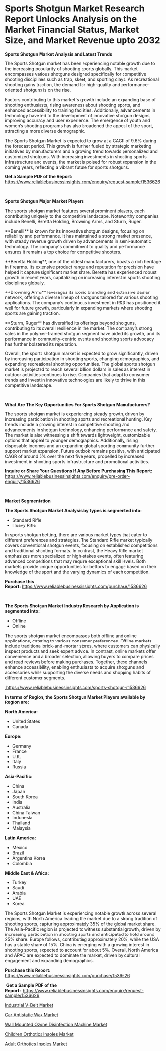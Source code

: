 <p><h1>Sports Shotgun Market Research Report Unlocks Analysis on the Market Financial Status, Market Size, and Market Revenue upto 2032</h1></p><p><strong>Sports Shotgun Market Analysis and Latest Trends</strong></p>
<p><p>The Sports Shotgun market has been experiencing notable growth due to the increasing popularity of shooting sports globally. This market encompasses various shotguns designed specifically for competitive shooting disciplines such as trap, skeet, and sporting clays. As recreational shooting gains traction, the demand for high-quality and performance-oriented shotguns is on the rise.</p><p>Factors contributing to this market's growth include an expanding base of shooting enthusiasts, rising awareness about shooting sports, and enhanced accessibility to training facilities. Additionally, advancements in technology have led to the development of innovative shotgun designs, improving accuracy and user experience. The emergence of youth and women’s shooting programs has also broadened the appeal of the sport, attracting a more diverse demographic.</p><p>The Sports Shotgun Market is expected to grow at a CAGR of 9.6% during the forecast period. This growth is further fueled by strategic marketing initiatives by manufacturers and a growing trend towards personalized and customized shotguns. With increasing investments in shooting sports infrastructure and events, the market is poised for robust expansion in the coming years, reflecting a vibrant future for sports shotguns.</p></p>
<p><strong>Get a Sample PDF of the Report:&nbsp;</strong> <a href="https://www.reliablebusinessinsights.com/enquiry/request-sample/1536626?utm_campaign=950&utm_medium=2&utm_source=Github&utm_content=ia&utm_term=05042025&utm_id=sports-shotgun">https://www.reliablebusinessinsights.com/enquiry/request-sample/1536626</a></p>
<p>&nbsp;</p>
<p><strong>Sports Shotgun Major Market Players</strong></p>
<p><p>The sports shotgun market features several prominent players, each contributing uniquely to the competitive landscape. Noteworthy companies include Benelli, Beretta Holding, Browning Arms, and Sturm, Ruger.</p><p>**Benelli** is known for its innovative shotgun designs, focusing on reliability and performance. It has maintained a strong market presence, with steady revenue growth driven by advancements in semi-automatic technology. The company's commitment to quality and performance ensures it remains a top choice for competitive shooters.</p><p>**Beretta Holding**, one of the oldest manufacturers, boasts a rich heritage in firearms. Its extensive product range and reputation for precision have helped it capture significant market share. Beretta has experienced robust growth in recent years, capitalizing on increasing interest in sports shooting disciplines globally.</p><p>**Browning Arms** leverages its iconic branding and extensive dealer network, offering a diverse lineup of shotguns tailored for various shooting applications. The company’s continuous investment in R&D has positioned it well for future growth, particularly in expanding markets where shooting sports are gaining traction.</p><p>**Sturm, Ruger** has diversified its offerings beyond shotguns, contributing to its overall resilience in the market. The company’s strong sales in the polymer-framed shotgun segment have aided its growth, and its performance in community-centric events and shooting sports advocacy has further bolstered its reputation.</p><p>Overall, the sports shotgun market is expected to grow significantly, driven by increasing participation in shooting sports, changing demographics, and expanding recreational shooting opportunities. The global sports shotgun market is projected to reach several billion dollars in sales as interest in outdoor activities continues to rise. Companies that adapt to consumer trends and invest in innovative technologies are likely to thrive in this competitive landscape.</p></p>
<p>&nbsp;</p>
<p><strong>What Are The Key Opportunities For Sports Shotgun Manufacturers?</strong></p>
<p><p>The sports shotgun market is experiencing steady growth, driven by increasing participation in shooting sports and recreational hunting. Key trends include a growing interest in competitive shooting and advancements in shotgun technology, enhancing performance and safety. The market is also witnessing a shift towards lightweight, customizable options that appeal to younger demographics. Additionally, rising disposable incomes and an expanding global sporting community further support market expansion. Future outlook remains positive, with anticipated CAGR of around 5% over the next five years, propelled by increased investment in shooting sports infrastructure and promotional activities.</p></p>
<p><strong>Inquire or Share Your Questions If Any Before Purchasing This Report:</strong> <a href="https://www.reliablebusinessinsights.com/enquiry/pre-order-enquiry/1536626?utm_campaign=950&utm_medium=2&utm_source=Github&utm_content=ia&utm_term=05042025&utm_id=sports-shotgun">https://www.reliablebusinessinsights.com/enquiry/pre-order-enquiry/1536626</a></p>
<p>&nbsp;</p>
<p><strong>Market Segmentation</strong></p>
<p><strong>The Sports Shotgun Market Analysis by types is segmented into:</strong></p>
<p><ul><li>Standard Rifle</li><li>Heavy Rifle</li></ul></p>
<p><p>In sports shotgun betting, there are various market types that cater to different preferences and strategies. The Standard Rifle market typically covers conventional shotgun events, focusing on established competitions and traditional shooting formats. In contrast, the Heavy Rifle market emphasizes more specialized or high-stakes events, often featuring advanced competitions that may require exceptional skill levels. Both markets provide unique opportunities for bettors to engage based on their knowledge of the sport and the varying dynamics of each competition.</p></p>
<p><strong>Purchase this Report:&nbsp;</strong><a href="https://www.reliablebusinessinsights.com/purchase/1536626?utm_campaign=950&utm_medium=2&utm_source=Github&utm_content=ia&utm_term=05042025&utm_id=sports-shotgun">https://www.reliablebusinessinsights.com/purchase/1536626</a></p>
<p>&nbsp;</p>
<p><strong>The Sports Shotgun Market Industry Research by Application is segmented into:</strong></p>
<p><ul><li>Offline</li><li>Online</li></ul></p>
<p><p>The sports shotgun market encompasses both offline and online applications, catering to various consumer preferences. Offline markets include traditional brick-and-mortar stores, where customers can physically inspect products and seek expert advice. In contrast, online markets offer convenience and a broader selection, allowing buyers to compare prices and read reviews before making purchases. Together, these channels enhance accessibility, enabling enthusiasts to acquire shotguns and accessories while supporting the diverse needs and shopping habits of different customer segments.</p></p>
<p><a href="https://www.reliablebusinessinsights.com/sports-shotgun-r1536626?utm_campaign=950&utm_medium=2&utm_source=Github&utm_content=ia&utm_term=05042025&utm_id=sports-shotgun">&nbsp;https://www.reliablebusinessinsights.com/sports-shotgun-r1536626</a></p>
<p><strong>In terms of Region, the Sports Shotgun Market Players available by Region are:</strong></p>
<p>
    <p> <strong> North America: </strong>
        <ul>
            <li>United States</li>
            <li>Canada</li>
        </ul>
        </p> 
    <p> <strong> Europe: </strong>
        <ul>
            <li>Germany</li>
            <li>France</li>
            <li>U.K.</li>
            <li>Italy</li>
            <li>Russia</li>
        </ul>
        </p> 
    <p> <strong> Asia-Pacific: </strong>
        <ul>
            <li>China</li>
            <li>Japan</li>
            <li>South Korea</li>
            <li>India</li>
            <li>Australia</li>
            <li>China Taiwan</li>
            <li>Indonesia</li>
            <li>Thailand</li>
            <li>Malaysia</li>
        </ul>
        </p> 
    <p> <strong> Latin America: </strong>
        <ul>
            <li>Mexico</li>
            <li>Brazil</li>
            <li>Argentina Korea</li>
            <li>Colombia</li>
        </ul>
        </p> 
    <p> <strong> Middle East & Africa: </strong>
        <ul>
            <li>Turkey</li>
            <li>Saudi</li>
            <li>Arabia</li>
            <li>UAE</li>
            <li>Korea</li>
        </ul>
    </p>
    </p>
<p><p>The Sports Shotgun Market is experiencing notable growth across several regions, with North America leading the market due to a strong tradition of shooting sports, capturing approximately 35% of the global market share. The Asia-Pacific region is projected to witness substantial growth, driven by increasing participation in shooting sports and anticipated to hold around 25% share. Europe follows, contributing approximately 20%, while the USA has a stable share of 15%. China is emerging with a growing interest in shooting sports, expected to account for about 5%. Overall, North America and APAC are expected to dominate the market, driven by cultural engagement and expanding demographics.</p></p>
<p><strong>Purchase this Report: </strong><a href="https://www.reliablebusinessinsights.com/purchase/1536626?utm_campaign=950&utm_medium=2&utm_source=Github&utm_content=ia&utm_term=05042025&utm_id=sports-shotgun">https://www.reliablebusinessinsights.com/purchase/1536626</a></p>
<p>&nbsp;<strong>Get a Sample PDF of the Report:&nbsp;&nbsp;</strong><a href="https://www.reliablebusinessinsights.com/enquiry/request-sample/1536626?utm_campaign=950&utm_medium=2&utm_source=Github&utm_content=ia&utm_term=05042025&utm_id=sports-shotgun">https://www.reliablebusinessinsights.com/enquiry/request-sample/1536626</a></p>
<p><strong></strong></p>
<p><p><a href="https://github.com/ridchycarlas/Market-Research-Report-List-1/blob/main/industrial-v-belt-market.md?utm_campaign=950&utm_medium=2&utm_source=Github&utm_content=ia&utm_term=05042025&utm_id=sports-shotgun">Industrial V-Belt Market</a></p><p><a href="https://github.com/catlowdarcys/Market-Research-Report-List-1/blob/main/car-antistatic-wax-market.md?utm_campaign=950&utm_medium=2&utm_source=Github&utm_content=ia&utm_term=05042025&utm_id=sports-shotgun">Car Antistatic Wax Market</a></p><p><a href="https://github.com/hadshpinay/Market-Research-Report-List-1/blob/main/wall-mounted-ozone-disinfection-machine-market.md?utm_campaign=950&utm_medium=2&utm_source=Github&utm_content=ia&utm_term=05042025&utm_id=sports-shotgun">Wall Mounted Ozone Disinfection Machine Market</a></p><p><a href="https://github.com/danzopachllq/Market-Research-Report-List-1/blob/main/children-orthotics-insoles-market.md?utm_campaign=950&utm_medium=2&utm_source=Github&utm_content=ia&utm_term=05042025&utm_id=sports-shotgun">Children Orthotics Insoles Market</a></p><p><a href="https://github.com/fendtdjunawo/Market-Research-Report-List-1/blob/main/adult-orthotics-insoles-market.md?utm_campaign=950&utm_medium=2&utm_source=Github&utm_content=ia&utm_term=05042025&utm_id=sports-shotgun">Adult Orthotics Insoles Market</a></p></p>